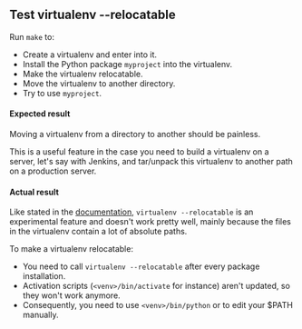 ## Test virtualenv --relocatable

Run `make` to:

* Create a virtualenv and enter into it.
* Install the Python package `myproject` into the virtualenv.
* Make the virtualenv relocatable.
* Move the virtualenv to another directory.
* Try to use `myproject`.


#### Expected result

Moving a virtualenv from a directory to another should be painless.

This is a useful feature in the case you need to build a virtualenv on a
server, let's say with Jenkins, and tar/unpack this virtualenv to another path
on a production server.


#### Actual result

Like stated in the
[documentation](https://virtualenv.pypa.io/en/stable/userguide/#making-environments-relocatable),
`virtualenv --relocatable` is an experimental feature and doesn't work pretty
well, mainly because the files in the virtualenv contain a lot of absolute
paths.

To make a virtualenv relocatable:

* You need to call `virtualenv --relocatable` after every package installation.
* Activation scripts (`<venv>/bin/activate` for instance) aren't updated, so
  they won't work anymore.
* Consequently, you need to use `<venv>/bin/python` or to edit your $PATH
  manually.
